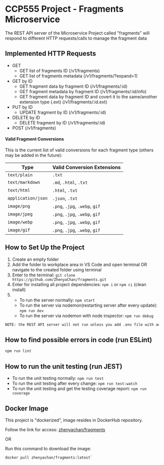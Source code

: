 # CCP555 Project - Fragments Microservice

The REST API server of the Microservice Project called "fragments" will respond to different HTTP requests/calls to manage the fragment data

## Implemented HTTP Requests

- GET
  - GET list of fragments ID (/v1/fragments)
  - GET list of fragments metadata (/v1/fragments/?expand=1)
- GET by ID
  - GET fragment data by fragment ID (/v1/fragments/:id)
  - GET fragment metadata by fragment ID (/v1/fragments/:id/info)
  - GET fragment data by fragment ID and covert it to the same/another extension type (.ext) (/v1/fragments/:id.ext)
- PUT by ID
  - UPDATE fragment by ID (/v1/fragments/:id)
- DELETE by ID
  - DELETE fragment by ID (/v1/fragments/:id)
- POST (/v1/fragments)

#### Valid Fragment Conversions

This is the current list of valid conversions for each fragment type (others may be added in the future):

| Type               | Valid Conversion Extensions    |
| ------------------ | ------------------------------ |
| `text/plain`       | `.txt`                         |
| `text/markdown`    | `.md`, `.html`, `.txt`         |
| `text/html`        | `.html`, `.txt`                |
| `application/json` | `.json`, `.txt`                |
| `image/png`        | `.png`, `.jpg`, `.webp`, `gif` |
| `image/jpeg`       | `.png`, `.jpg`, `.webp`, `gif` |
| `image/webp`       | `.png`, `.jpg`, `.webp`, `gif` |
| `image/gif`        | `.png`, `.jpg`, `.webp`, `gif` |

## How to Set Up the Project

1. Create an empty folder
2. Add the folder to workplace area in VS Code and open terminal OR navigate to the created folder using terminal
3. Enter to the terminal:
   `git clone https://github.com/ZhenyaChan/fragments.git`
4. Enter for installing all project dependencies: `npm i` or `npm ci` (clean install)
5. - To run the server normally: `npm start`
   - To run the server via nodemon(restarting server after every update): `npm run dev`
   - To run the server via nodemon with node inspector: `npm run debug`

```sh
NOTE: the REST API server will not run unless you add .env file with authentication credentials, port, and API URL numbers.
```

## How to find possible errors in code (run ESLint)

```sh
npm run lint
```

## How to run the unit testing (run JEST)

- To run the unit testing normally: `npm run test`
- To run the unit testing after every change: `npm run test:watch`
- To run the unit testing and get the testing coverage report: `npm run coverage`

## Docker Image

This project is "dockerized", image resides in DockerHub repository.

Follow the link for access: [zhenyachan/fragments](https://hub.docker.com/repository/docker/zhenyachan/fragments/tags)

OR

Run this command to download the image:

```sh
docker pull zhenyachan/fragments:latest`
```
